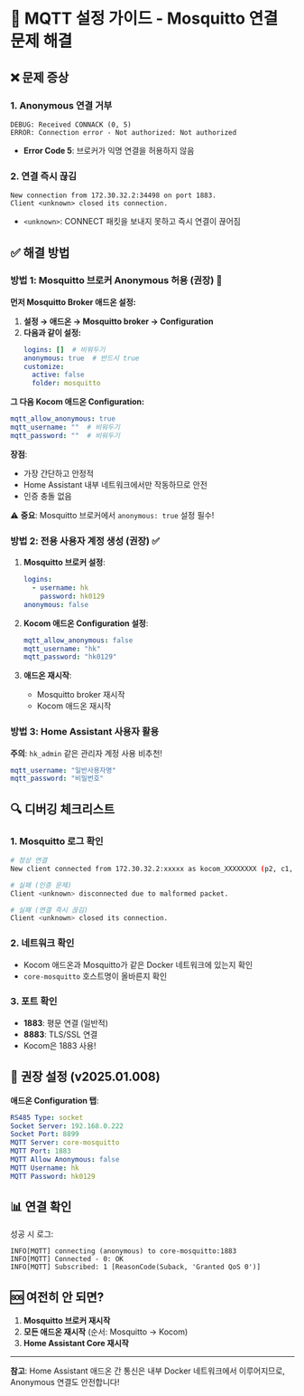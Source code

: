 # 🔧 MQTT 설정 가이드 - Mosquitto 연결 문제 해결

## ❌ 문제 증상

### 1. Anonymous 연결 거부
```
DEBUG: Received CONNACK (0, 5) 
ERROR: Connection error - Not authorized: Not authorized
```
- **Error Code 5**: 브로커가 익명 연결을 허용하지 않음

### 2. 연결 즉시 끊김  
```
New connection from 172.30.32.2:34498 on port 1883.
Client <unknown> closed its connection.
```
- `<unknown>`: CONNECT 패킷을 보내지 못하고 즉시 연결이 끊어짐

## ✅ 해결 방법

### 방법 1: Mosquitto 브로커 Anonymous 허용 (권장) 🎯

**먼저 Mosquitto Broker 애드온 설정:**

1. **설정 → 애드온 → Mosquitto broker → Configuration**
2. **다음과 같이 설정:**
   ```yaml
   logins: []  # 비워두기
   anonymous: true  # 반드시 true
   customize:
     active: false
     folder: mosquitto
   ```

**그 다음 Kocom 애드온 Configuration:**
```yaml
mqtt_allow_anonymous: true
mqtt_username: ""  # 비워두기
mqtt_password: ""  # 비워두기
```

**장점**: 
- 가장 간단하고 안정적
- Home Assistant 내부 네트워크에서만 작동하므로 안전
- 인증 충돌 없음

⚠️ **중요**: Mosquitto 브로커에서 `anonymous: true` 설정 필수!

### 방법 2: 전용 사용자 계정 생성 (권장) ✅

1. **Mosquitto 브로커 설정**:
   ```yaml
   logins:
     - username: hk
       password: hk0129
   anonymous: false
   ```

2. **Kocom 애드온 Configuration 설정**:
   ```yaml
   mqtt_allow_anonymous: false
   mqtt_username: "hk"
   mqtt_password: "hk0129"
   ```

3. **애드온 재시작**:
   - Mosquitto broker 재시작
   - Kocom 애드온 재시작

### 방법 3: Home Assistant 사용자 활용

**주의**: `hk_admin` 같은 관리자 계정 사용 비추천!

```yaml
mqtt_username: "일반사용자명"
mqtt_password: "비밀번호"
```

## 🔍 디버깅 체크리스트

### 1. Mosquitto 로그 확인
```bash
# 정상 연결
New client connected from 172.30.32.2:xxxxx as kocom_XXXXXXXX (p2, c1, k60)

# 실패 (인증 문제)
Client <unknown> disconnected due to malformed packet.

# 실패 (연결 즉시 끊김)
Client <unknown> closed its connection.
```

### 2. 네트워크 확인
- Kocom 애드온과 Mosquitto가 같은 Docker 네트워크에 있는지 확인
- `core-mosquitto` 호스트명이 올바른지 확인

### 3. 포트 확인
- **1883**: 평문 연결 (일반적)
- **8883**: TLS/SSL 연결
- Kocom은 1883 사용!

## 🚀 권장 설정 (v2025.01.008)

**애드온 Configuration 탭**:
```yaml
RS485 Type: socket
Socket Server: 192.168.0.222
Socket Port: 8899
MQTT Server: core-mosquitto
MQTT Port: 1883
MQTT Allow Anonymous: false
MQTT Username: hk
MQTT Password: hk0129
```

## 📊 연결 확인

성공 시 로그:
```
INFO[MQTT] connecting (anonymous) to core-mosquitto:1883
INFO[MQTT] Connected - 0: OK
INFO[MQTT] Subscribed: 1 [ReasonCode(Suback, 'Granted QoS 0')]
```

## 🆘 여전히 안 되면?

1. **Mosquitto 브로커 재시작**
2. **모든 애드온 재시작** (순서: Mosquitto → Kocom)
3. **Home Assistant Core 재시작**

---

**참고**: Home Assistant 애드온 간 통신은 내부 Docker 네트워크에서 이루어지므로, Anonymous 연결도 안전합니다!